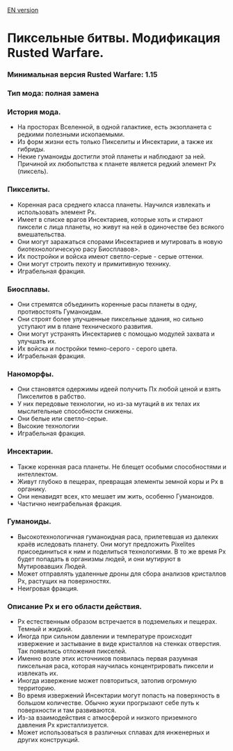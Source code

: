 [EN version](https://github.com/UnixLudi0/Pixel-Battles/blob/main/README.md)
# Пиксельные битвы. Модификация Rusted Warfare.
### Минимальная версия Rusted Warfare: 1.15
### Тип мода: полная замена
### История мода.
- На просторах Вселенной, в одной галактике, есть экзопланета с редкими полезными ископаемыми.
- Из форм жизни есть только Пикселиты и Инсектарии, а также их гибриды.
- Некие гуманоиды достигли этой планеты и наблюдают за ней. Причиной их любопытства к планете является редкий элемент Px (пиксель).

### Пикселиты.
- Коренная раса среднего класса планеты. Научился извлекать и использовать элемент Px.
- Имеет в списке врагов Инсектариев, которые хоть и стирают пиксели с лица планеты, но живут на ней в одиночестве без всякого вмешательства.
- Они могут заражаться спорами Инсектариев и мутировать в новую биотехнологическую расу Биосплавов>.
- Их постройки и войска имеют светло-серые - серые оттенки.
- Они могут строить пехоту и примитивную технику.
- Играбельная фракция.

### Биосплавы.
- Они стремятся объединить коренные расы планеты в одну, противостоять Гуманоидам.
- Они строят более улучшенные пиксельные здания, но сильно уступают им в плане технического развития.
- Они могут устранять Инсектариев с помощью модулей захвата и улучшать их.
- Их войска и постройки темно-серого - серого цвета.
- Играбельная фракция.
 
### Наноморфы.
- Они становятся одержимы идеей получить Пх любой ценой и взять Пикселитов в рабство.
- У них передовые технологии, но из-за мутаций в их телах их мыслительные способности снижены.
- Они белые или светло-серые.
- Высокие технологии
- Играбельная фракция.

### Инсектарии.
- Также коренная раса планеты. Не блещет особыми способностями и интеллектом.
- Живут глубоко в пещерах, превращая элементы земной коры и Рх в органику.
- Они ненавидят всех, кто мешает им жить, особенно Гуманоидов.
- Частично неиграбельная фракция.

### Гуманоиды.
- Высокотехнологичная гуманоидная раса, прилетевшая из далеких краёв иследовать планету. Они могут предложить Pixelites присоединиться к ним и поделиться технологиями. В то же время Px будет попадать в организмы людей, и они мутируют в Мутировавших Людей.
- Может отправлять удаленные дроны для сбора анализов кристаллов Px, растущих на поверхностях.
- Неигровая фракция.

### Описание Px и его области действия.
- Px естественным образом встречается в подземельях и пещерах. Темный и жидкий.
- Иногда при сильном давлении и температуре происходит извержение и застывание в виде кристаллов на стенках отверстия. Так появились отложения пикселей.
- Именно возле этих источников появилась первая разумная пиксельная раса, которая научилась концентрировать пиксели и извлекать их.
- Иногда извержение может повториться, затопив огромную территорию.
- Во время извержений Инсектарии могут попасть на поверхность в большом количестве. Обычно жуки прогрызают себе путь к поверхности и там развиваются.
- Из-за взаимодействия с атмосферой и низкого приземного давления Px кристаллизуется.
- Может использоваться в различных сплавах для инженерных и других конструкций.
